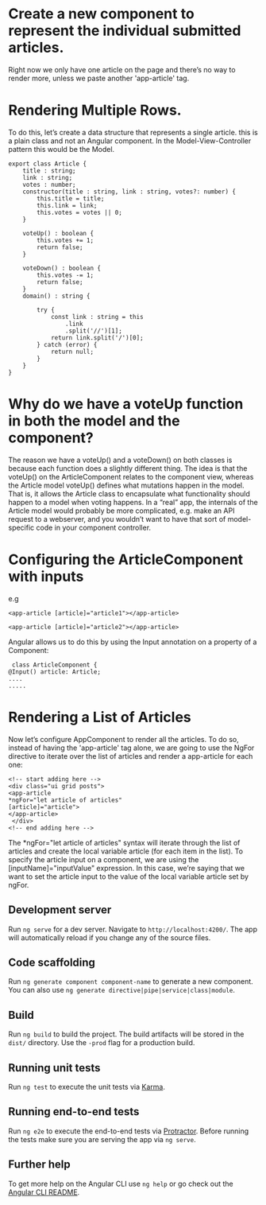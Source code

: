# Create a new component to represent the individual submitted articles.
Right now we only have one article on the page and there’s no way to render more, unless we paste
another 'app-article' tag.
# Rendering Multiple Rows.
To do this, let’s create a data structure that represents a single article. this is a plain class and not an Angular component. In the Model-View-Controller pattern this would be the Model.

```
export class Article {
    title : string;
    link : string;
    votes : number;
    constructor(title : string, link : string, votes?: number) {
        this.title = title;
        this.link = link;
        this.votes = votes || 0;
    }

    voteUp() : boolean {
        this.votes += 1;
        return false;
    }

    voteDown() : boolean {
        this.votes -= 1;
        return false;
    }
    domain() : string {

        try {
            const link : string = this
                .link
                .split('//')[1];
            return link.split('/')[0];
        } catch (error) {
            return null;
        }
    }
}

```

# Why do we have a voteUp function in both the model and the component?
The reason we have a voteUp() and a voteDown() on both classes is because each function does a slightly different thing. The idea is that the voteUp() on the ArticleComponent relates to the component view, whereas the Article model voteUp() defines what mutations happen in the model. That is, it allows the Article class to encapsulate what functionality should happen to a model when voting happens. In a “real” app, the internals of the Article model would probably be more complicated, e.g. make an API request to a webserver, and you wouldn’t want to have that sort of model-specific code in your component controller.

# Configuring the ArticleComponent with inputs
e.g
```
<app-article [article]="article1"></app-article>

<app-article [article]="article2"></app-article>

```
Angular allows us to do this by using the Input annotation on a property of a Component:
```
 class ArticleComponent {
@Input() article: Article;
....
.....
```
# Rendering a List of Articles
Now let’s configure AppComponent to render all the articles. To do so, instead of having the 'app-article' tag alone, we are going to use the NgFor directive to iterate over the list of articles and render a app-article for each one:

```
<!-- start adding here -->
<div class="ui grid posts">
<app-article
*ngFor="let article of articles"
[article]="article">
</app-article>
 </div>
<!-- end adding here -->

```
The *ngFor="let article of articles" syntax will iterate through the list of articles and create the local variable article (for each item in the list). To specify the article input on a component, we are using the [inputName]="inputValue" expression. In this case, we’re saying that we want to set the article input to the value of the local variable article set by ngFor.

## Development server

Run `ng serve` for a dev server. Navigate to `http://localhost:4200/`. The app will automatically reload if you change any of the source files.

## Code scaffolding

Run `ng generate component component-name` to generate a new component. You can also use `ng generate directive|pipe|service|class|module`.

## Build

Run `ng build` to build the project. The build artifacts will be stored in the `dist/` directory. Use the `-prod` flag for a production build.

## Running unit tests

Run `ng test` to execute the unit tests via [Karma](https://karma-runner.github.io).

## Running end-to-end tests

Run `ng e2e` to execute the end-to-end tests via [Protractor](http://www.protractortest.org/).
Before running the tests make sure you are serving the app via `ng serve`.

## Further help

To get more help on the Angular CLI use `ng help` or go check out the [Angular CLI README](https://github.com/angular/angular-cli/blob/master/README.md).


